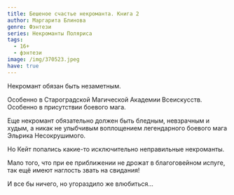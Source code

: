 ```yaml
---
title: Бешеное счастье некроманта. Книга 2
author: Маргарита Блинова
genre: Фэнтези
series: Некроманты Поляриса
tags:
  - 16+
  - фэнтези
image: /img/370523.jpeg
have: true
---
```

Некромант обязан быть незаметным.

Особенно в Староградской Магической Академии Всеискусств. Особенно в присутствии боевого мага.

Еще некромант обязательно должен быть бледным, невзрачным и худым, а никак не улыбчивым воплощением легендарного боевого мага Эльрика Несокрушимого.

Но Кейт попались какие-то исключительно неправильные некроманты.

Мало того, что при ее приближении не дрожат в благоговейном испуге, так ещё имеют наглость звать на свидания!

И все бы ничего, но угораздило же влюбиться...